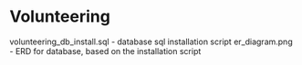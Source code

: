 # Volunteering
volunteering_db_install.sql - database sql installation script
er_diagram.png - ERD for database, based on the installation script
